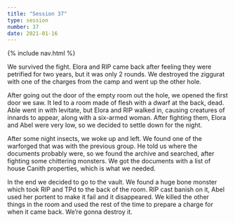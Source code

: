 ```yaml
---
title: "Session 37"
type: session
number: 37
date: 2021-01-16
---
```


{% include nav.html %}

We survived the fight. Elora and RIP came back after feeling they were petrified for two years, but it was only 2 rounds. We destroyed the ziggurat with one of the charges from the camp and went up the other hole.

After going out the door of the empty room out the hole, we opened the first door we saw. It led to a room made of flesh with a dwarf at the back, dead. Able went in with levitate, but Elora and RIP walked in, causing creatures of innards to appear, along with a six-armed woman. After fighting them, Elora and Abel were very low, so we decided to settle down for the night.

After some night insects, we woke up and left. We found one of the warforged that was with the previous group. He told us where the documents probably were, so we found the archive and searched, after fighting some chittering monsters. We got the documents with a list of house Canith properties, which is what we needed.

In the end we decided to go to the vault. We found a huge bone monster which took RIP and TPd to the back of the room. RIP cast banish on it, Abel used her portent to make it fail and it disappeared. We killed the other things in the room and used the rest of the time to prepare a charge for when it came back. We’re gonna destroy it.